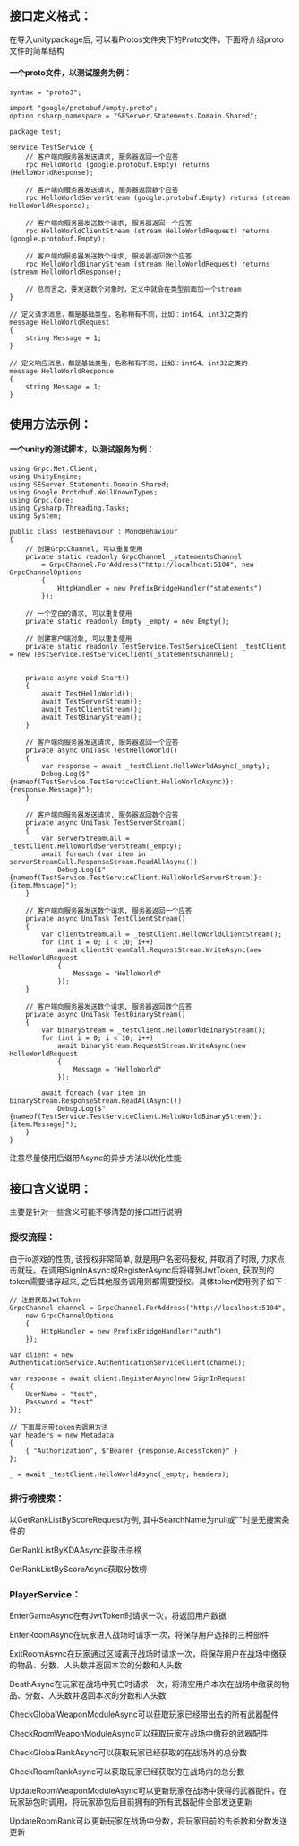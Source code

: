 ## 接口定义格式：
在导入unitypackage后, 可以看Protos文件夹下的Proto文件，下面将介绍proto文件的简单结构

#### 一个proto文件，以测试服务为例：

    syntax = "proto3";

    import "google/protobuf/empty.proto";
    option csharp_namespace = "SEServer.Statements.Domain.Shared";

    package test;

    service TestService {
        // 客户端向服务器发送请求, 服务器返回一个应答
        rpc HelloWorld (google.protobuf.Empty) returns (HelloWorldResponse);

        // 客户端向服务器发送请求, 服务器返回数个应答
	    rpc HelloWorldServerStream (google.protobuf.Empty) returns (stream HelloWorldResponse);
	    
        // 客户端向服务器发送数个请求, 服务器返回一个应答
        rpc HelloWorldClientStream (stream HelloWorldRequest) returns (google.protobuf.Empty);
	    
        // 客户端向服务器发送数个请求, 服务器返回数个应答
        rpc HelloWorldBinaryStream (stream HelloWorldRequest) returns (stream HelloWorldResponse);

        // 总而言之，要发送数个对象时，定义中就会在类型前面加一个stream
    }

    // 定义请求消息，都是基础类型，名称稍有不同，比如：int64、int32之类的
    message HelloWorldRequest
    {
	    string Message = 1;
    }

    // 定义响应消息，都是基础类型，名称稍有不同，比如：int64、int32之类的
    message HelloWorldResponse
    {
	    string Message = 1;
    }

## 使用方法示例：

#### 一个unity的测试脚本，以测试服务为例：

    using Grpc.Net.Client;
    using UnityEngine;
    using SEServer.Statements.Domain.Shared;
    using Google.Protobuf.WellKnownTypes;
    using Grpc.Core;
    using Cysharp.Threading.Tasks;
    using System;

    public class TestBehaviour : MonoBehaviour
    {
        // 创建GrpcChannel, 可以重复使用
        private static readonly GrpcChannel _statementsChannel
            = GrpcChannel.ForAddress("http://localhost:5104", new GrpcChannelOptions
            {
                HttpHandler = new PrefixBridgeHandler("statements")
            });

        // 一个空白的请求, 可以重复使用
        private static readonly Empty _empty = new Empty();

        // 创建客户端对象, 可以重复使用
        private static readonly TestService.TestServiceClient _testClient = new TestService.TestServiceClient(_statementsChannel);


        private async void Start()
        {
            await TestHelloWorld();
            await TestServerStream();
            await TestClientStream();
            await TestBinaryStream();
        }
    
        // 客户端向服务器发送请求, 服务器返回一个应答
        private async UniTask TestHelloWorld()
        {
            var response = await _testClient.HelloWorldAsync(_empty);
            Debug.Log($"{nameof(TestService.TestServiceClient.HelloWorldAsync)}: {response.Message}");
        }

        // 客户端向服务器发送请求, 服务器返回数个应答
        private async UniTask TestServerStream()
        {
            var serverStreamCall = _testClient.HelloWorldServerStream(_empty);
            await foreach (var item in serverStreamCall.ResponseStream.ReadAllAsync())
                Debug.Log($"{nameof(TestService.TestServiceClient.HelloWorldServerStream)}: {item.Message}");
        }

        // 客户端向服务器发送数个请求, 服务器返回一个应答
        private async UniTask TestClientStream()
        {
            var clientStreamCall = _testClient.HelloWorldClientStream();
            for (int i = 0; i < 10; i++)
                await clientStreamCall.RequestStream.WriteAsync(new HelloWorldRequest
                {
                    Message = "HelloWorld"
                });
        }

        // 客户端向服务器发送数个请求, 服务器返回数个应答
        private async UniTask TestBinaryStream()
        {
            var binaryStream = _testClient.HelloWorldBinaryStream();
            for (int i = 0; i < 10; i++)
                await binaryStream.RequestStream.WriteAsync(new HelloWorldRequest
                {
                    Message = "HelloWorld"
                });

            await foreach (var item in binaryStream.ResponseStream.ReadAllAsync())
                Debug.Log($"{nameof(TestService.TestServiceClient.HelloWorldBinaryStream)}: {item.Message}");
        }
    }

注意尽量使用后缀带Async的异步方法以优化性能

## 接口含义说明：

主要是针对一些含义可能不够清楚的接口进行说明

### 授权流程：

由于io游戏的性质, 该授权非常简单, 就是用户名密码授权, 并取消了时限, 力求点击就玩。在调用SignInAsync或RegisterAsync后将得到JwtToken, 获取到的token需要储存起来, 之后其他服务调用则都需要授权。具体token使用例子如下：
    
    // 注册获取JwtToken
    GrpcChannel channel = GrpcChannel.ForAddress("http://localhost:5104", 
        new GrpcChannelOptions
        {
            HttpHandler = new PrefixBridgeHandler("auth")
        });

    var client = new AuthenticationService.AuthenticationServiceClient(channel);

    var response = await client.RegisterAsync(new SignInRequest
    {
        UserName = "test",
        Password = "test"
    });

    // 下面展示带token去调用方法
    var headers = new Metadata
    {
        { "Authorization", $"Bearer {response.AccessToken}" }
    };

    _ = await _testClient.HelloWorldAsync(_empty, headers);

### 排行榜搜索：

以GetRankListByScoreRequest为例, 其中SearchName为null或""时是无搜索条件的

GetRankListByKDAAsync获取击杀榜

GetRankListByScoreAsync获取分数榜

### PlayerService：

EnterGameAsync在有JwtToken时请求一次，将返回用户数据

EnterRoomAsync在玩家进入战场时请求一次，将保存用户选择的三种部件

ExitRoomAsync在玩家通过区域离开战场时请求一次，将保存用户在战场中缴获的物品、分数、人头数并返回本次的分数和人头数

DeathAsync在玩家在战场中死亡时请求一次，将清空用户本次在战场中缴获的物品、分数、人头数并返回本次的分数和人头数

CheckGlobalWeaponModuleAsync可以获取玩家已经带出去的所有武器配件

CheckRoomWeaponModuleAsync可以获取玩家在战场中缴获的武器配件

CheckGlobalRankAsync可以获取玩家已经获取的在战场外的总分数

CheckRoomRankAsync可以获取玩家已经获取的在战场内的总分数

UpdateRoomWeaponModuleAsync可以更新玩家在战场中获得的武器配件，在玩家舔包时调用，将玩家舔包后目前拥有的所有武器配件全部发送更新

UpdateRoomRank可以更新玩家在战场中分数，将玩家目前的击杀数和分数发送更新